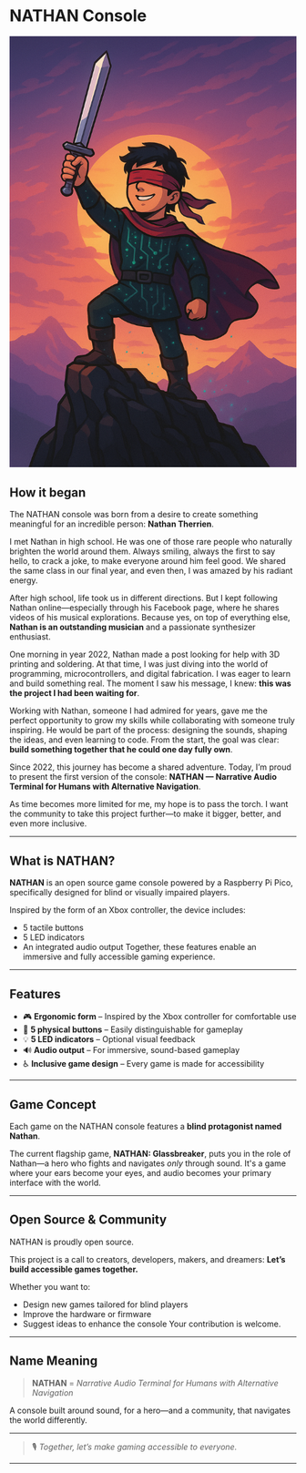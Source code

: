 # NATHAN Console

![NATHAN Logo](./.assets/nathan_logo.png)

## How it began

The NATHAN console was born from a desire to create something meaningful for an incredible person: **Nathan Therrien**.

I met Nathan in high school. He was one of those rare people who naturally brighten the world around them. Always smiling, always the first to say hello, to crack a joke, to make everyone around him feel good. We shared the same class in our final year, and even then, I was amazed by his radiant energy.

After high school, life took us in different directions. But I kept following Nathan online—especially through his Facebook page, where he shares videos of his musical explorations. Because yes, on top of everything else, **Nathan is an outstanding musician** and a passionate synthesizer enthusiast.

One morning in year 2022, Nathan made a post looking for help with 3D printing and soldering. At that time, I was just diving into the world of programming, microcontrollers, and digital fabrication. I was eager to learn and build something real. The moment I saw his message, I knew: **this was the project I had been waiting for**.

Working with Nathan, someone I had admired for years, gave me the perfect opportunity to grow my skills while collaborating with someone truly inspiring. He would be part of the process: designing the sounds, shaping the ideas, and even learning to code. From the start, the goal was clear: **build something together that he could one day fully own**.

Since 2022, this journey has become a shared adventure. Today, I’m proud to present the first version of the console:
**NATHAN — Narrative Audio Terminal for Humans with Alternative Navigation**.

As time becomes more limited for me, my hope is to pass the torch. I want the community to take this project further—to make it bigger, better, and even more inclusive.

---

## What is NATHAN?

**NATHAN** is an open source game console powered by a Raspberry Pi Pico, specifically designed for blind or visually impaired players.

Inspired by the form of an Xbox controller, the device includes:

* 5 tactile buttons
* 5 LED indicators
* An integrated audio output
  Together, these features enable an immersive and fully accessible gaming experience.

---

## Features

* 🎮 **Ergonomic form** – Inspired by the Xbox controller for comfortable use
* 🔘 **5 physical buttons** – Easily distinguishable for gameplay
* 💡 **5 LED indicators** – Optional visual feedback
* 🔊 **Audio output** – For immersive, sound-based gameplay
* ♿ **Inclusive game design** – Every game is made for accessibility

---

## Game Concept

Each game on the NATHAN console features a **blind protagonist named Nathan**.

The current flagship game, **NATHAN: Glassbreaker**, puts you in the role of Nathan—a hero who fights and navigates *only* through sound. It's a game where your ears become your eyes, and audio becomes your primary interface with the world.

---

## Open Source & Community

NATHAN is proudly open source.

This project is a call to creators, developers, makers, and dreamers:
**Let’s build accessible games together.**

Whether you want to:

* Design new games tailored for blind players
* Improve the hardware or firmware
* Suggest ideas to enhance the console
  Your contribution is welcome.

---

## Name Meaning

> **NATHAN** = *Narrative Audio Terminal for Humans with Alternative Navigation*

A console built around sound, for a hero—and a community, that navigates the world differently.

---

> 🎙️ *Together, let’s make gaming accessible to everyone.*

---

